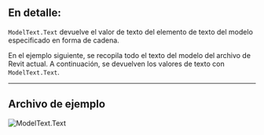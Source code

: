 ## En detalle:
`ModelText.Text` devuelve el valor de texto del elemento de texto del modelo especificado en forma de cadena.

En el ejemplo siguiente, se recopila todo el texto del modelo del archivo de Revit actual. A continuación, se devuelven los valores de texto con `ModelText.Text`.
___
## Archivo de ejemplo

![ModelText.Text](./Revit.Elements.ModelText.Text_img.jpg)
